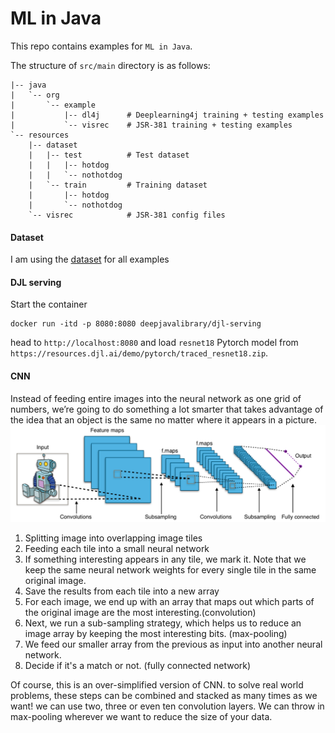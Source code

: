 # ML in Java

This repo contains examples for `ML in Java`.

The structure of `src/main` directory is as follows:
```shell
|-- java                  
|   `-- org        
|       `-- example
|           |-- dl4j      # Deeplearning4j training + testing examples
|           `-- visrec    # JSR-381 training + testing examples
`-- resources
    |-- dataset
    |   |-- test          # Test dataset
    |   |   |-- hotdog
    |   |   `-- nothotdog
    |   `-- train         # Training dataset
    |       |-- hotdog
    |       `-- nothotdog
    `-- visrec            # JSR-381 config files
```
#### Dataset
I am using the [dataset](https://www.kaggle.com/datasets/yashvrdnjain/hotdognothotdog) for all examples

#### DJL serving
Start the container 
```shell
docker run -itd -p 8080:8080 deepjavalibrary/djl-serving
```
head to `http://localhost:8080` and load `resnet18` Pytorch model from `https://resources.djl.ai/demo/pytorch/traced_resnet18.zip`.

#### CNN

Instead of feeding entire images into the neural network as one grid of numbers,
we’re going to do something a lot smarter that takes advantage of the idea that an object is the same no matter where it appears in a picture.
![img.png](img.png)

1. Splitting image into overlapping image tiles
2. Feeding each tile into a small neural network
3. If something interesting appears in any tile, we mark it. Note that we keep the same neural network weights for every single tile in the same original image.
4. Save the results from each tile into a new array
5. For each image, we end up with an array that maps out which parts of the original image are the most interesting.(convolution)
6. Next, we run a sub-sampling strategy, which helps us to reduce an image array by keeping the most interesting bits. (max-pooling)
7. We feed our smaller array from the previous as input into another neural network.
8. Decide if it's a match or not.
   (fully connected network)

Of course, this is an over-simplified version of CNN.
   to solve real world problems, these steps can be combined and stacked as many times as we want!
   we can use two, three or even ten convolution layers.
   We can throw in max-pooling wherever we want to reduce the size of your data.
